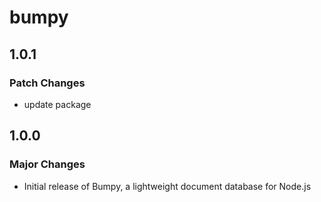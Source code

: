 # bumpy

## 1.0.1

### Patch Changes

- update package

## 1.0.0

### Major Changes

- Initial release of Bumpy, a lightweight document database for Node.js

